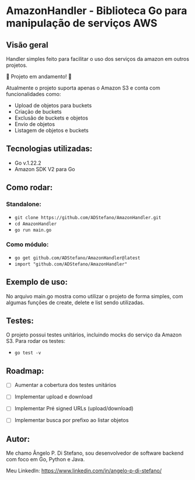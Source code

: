 # AmazonHandler - Biblioteca Go para manipulação de serviços AWS

## Visão geral

Handler simples feito para facilitar o uso dos serviços da amazon em outros projetos. 

🚧 Projeto em andamento! 🚧

Atualmente o projeto suporta apenas o Amazon S3 e conta com funcionalidades como:
- Upload de objetos para buckets
- Criação de buckets
- Exclusão de buckets e objetos
- Envio de objetos
- Listagem de objetos e buckets

## Tecnologias utilizadas:
- Go v.1.22.2
- Amazon SDK V2 para Go

## Como rodar:

### Standalone:
- ``` git clone https://github.com/ADStefano/AmazonHandler.git ```
- ``` cd AmazonHandler ```
- ``` go run main.go ```

### Como módulo:
- ``` go get github.com/ADStefano/AmazonHandler@latest ```
- ``` import "github.com/ADStefano/AmazonHandler" ```

## Exemplo de uso:
No arquivo main.go mostra como utilizar o projeto de forma simples, com algumas funções de create, delete e list sendo utilizadas.

## Testes:
O projeto possui testes unitários, incluindo mocks do serviço da Amazon S3.
Para rodar os testes:
- ``` go test -v ```

## Roadmap:
- [ ] Aumentar a cobertura dos testes unitários

- [ ] Implementar upload e download

- [ ] Implementar Pré signed URLs (upload/download)

- [ ] Implementar busca por prefixo ao listar objetos 

## Autor:
Me chamo Ângelo P. Di Stefano, sou desenvolvedor de software backend com foco em Go, Python e Java.

Meu LinkedIn: https://www.linkedin.com/in/angelo-p-di-stefano/
